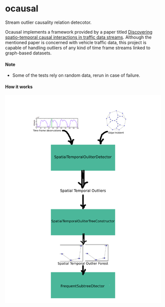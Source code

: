 # ocausal
Stream outlier causality relation detecotor.

Ocausal implements a framework provided by a paper titled [Discovering spatio-temporal causal interactions in traffic data streams](https://dl.acm.org/doi/10.1145/2020408.2020571). Although the mentioned paper is concerned with vehicle traffic data, this project is capable of handling outliers of any kind of time frame streams linked to graph-based datasets. 


#### Note
* Some of the tests rely on random data, rerun in case of failure.

#### How it works
![how](asset/how.png)
